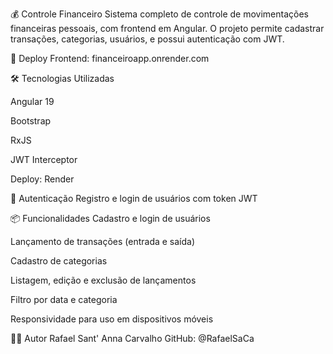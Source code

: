 💰 Controle Financeiro
Sistema completo de controle de movimentações financeiras pessoais, com frontend em Angular. O projeto permite cadastrar transações, categorias, usuários, e possui autenticação com JWT.

🔗 Deploy
Frontend: financeiroapp.onrender.com

🛠️ Tecnologias Utilizadas

Angular 19

Bootstrap

RxJS

JWT Interceptor

Deploy: Render

🔐 Autenticação
Registro e login de usuários com token JWT

📦 Funcionalidades
Cadastro e login de usuários

Lançamento de transações (entrada e saída)

Cadastro de categorias

Listagem, edição e exclusão de lançamentos

Filtro por data e categoria

Responsividade para uso em dispositivos móveis

🧑‍💻 Autor
Rafael Sant' Anna Carvalho
GitHub: @RafaelSaCa
